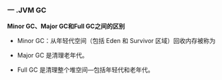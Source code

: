 ### 一 .JVM GC

**Minor GC、Major GC和Full GC之间的区别**

- Minor GC：从年轻代空间（包括 Eden 和 Survivor 区域）回收内存被称为

- Major GC 是清理老年代。

- Full GC 是清理整个堆空间—包括年轻代和老年代。





